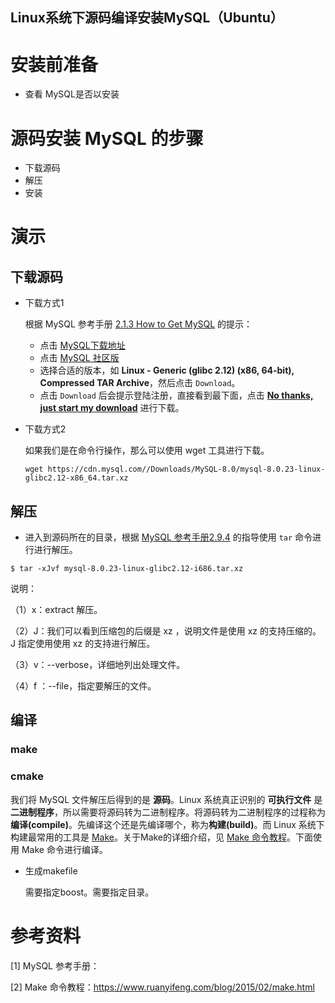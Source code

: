 Linux系统下源码编译安装MySQL（Ubuntu）
---

# 安装前准备

- 查看 MySQL是否以安装

# 源码安装 MySQL 的步骤

- 下载源码
- 解压
- 安装

# 演示

## 下载源码

- 下载方式1

  根据 MySQL 参考手册 [2.1.3 How to Get MySQL](https://dev.mysql.com/doc/refman/8.0/en/getting-mysql.html) 的提示：

  - 点击 [MySQL下载地址](https://dev.mysql.com/downloads/)
  - 点击 [MySQL 社区版](https://dev.mysql.com/downloads/mysql/)
  - 选择合适的版本，如 **Linux - Generic (glibc 2.12) (x86, 64-bit), Compressed TAR Archive**，然后点击 `Download`。
  - 点击 `Download` 后会提示登陆注册，直接看到最下面，点击 **[No thanks, just start my download](https://dev.mysql.com/get/Downloads/MySQL-8.0/mysql-8.0.23-linux-glibc2.12-x86_64.tar)** 进行下载。

- 下载方式2

  如果我们是在命令行操作，那么可以使用 wget 工具进行下载。

  ```
  wget https://cdn.mysql.com//Downloads/MySQL-8.0/mysql-8.0.23-linux-glibc2.12-x86_64.tar.xz
  ```

## 解压

- 进入到源码所在的目录，根据 [MySQL 参考手册2.9.4](https://dev.mysql.com/doc/refman/8.0/en/installing-source-distribution.html) 的指导使用 `tar` 命令进行进行解压。

```
$ tar -xJvf mysql-8.0.23-linux-glibc2.12-i686.tar.xz
```

说明：

（1）x：extract 解压。

（2）J：我们可以看到压缩包的后缀是 xz ，说明文件是使用 xz 的支持压缩的。J 指定使用使用 xz 的支持进行解压。

（3）v：--verbose，详细地列出处理文件。

（4）f ：--file，指定要解压的文件。

## 编译

### make

### cmake

我们将 MySQL 文件解压后得到的是 **源码**。Linux 系统真正识别的 **可执行文件** 是 **二进制程序**，所以需要将源码转为二进制程序。将源码转为二进制程序的过程称为**编译(compile)**。先编译这个还是先编译哪个，称为**构建(build)**。而 Linux 系统下构建最常用的工具是 [Make](https://en.wikipedia.org/wiki/Make_%28software%29)。关于Make的详细介绍，见 [Make 命令教程](https://www.ruanyifeng.com/blog/2015/02/make.html)。下面使用 Make 命令进行编译。

* 生成makefile

  需要指定boost。需要指定目录。

# 参考资料

[1] MySQL 参考手册：

[2] Make 命令教程：https://www.ruanyifeng.com/blog/2015/02/make.html



